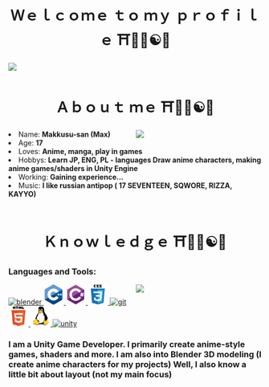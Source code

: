 <h1 align = "center">Ｗｅｌｃｏｍｅ ｔｏ   ｍｙ   ｐｒｏｆｉｌｅ ⛩️🌸🍥☯🍜 </h1>
<img src="https://static.wikia.nocookie.net/rezero/images/d/d3/Memory_snow_-_Emilia_3.jpg/revision/latest/scale-to-width-down/1000?cb=20210515144925">

<h1 align = "center">Ａｂｏｕｔ  ｍｅ ⛩️🌸🍥☯🍜 </h1>
<img align = "right" src="https://media1.tenor.com/m/-lFV17DHQEsAAAAC/qxwaii-rem.gif" width="250px">

<li>Name: <b> Makkusu-san (Max) </b> </li>
<li>Age: <b> 17 </b> </li>
<li>Loves: <b> Anime, manga, play in games </b> </li>
<li>Hobbys: <b>Learn JP, ENG, PL - languages Draw anime characters, making anime games/shaders in Unity Engine </b> </li>
<li> Working: <b> Gaining experience... </b> </li>
<li> Music: <b> I like russian antipop ( 17 SEVENTEEN, SQWORE, RIZZA, KAYYO) </b> </li>
 <br> <p><h1 align = "center">Ｋｎｏｗｌｅｄｇｅ ⛩️🌸🍥☯🍜 </h1></p>

<p align="left">
</p>
<h3 align="left">Languages and Tools:</h3>
<img align = "right" src="https://media1.tenor.com/m/NMAMk3d1dkEAAAAd/re-zero-anime-girl.gif"  width="250px">


<p align="left"> <a href="https://www.blender.org/" target="_blank" rel="noreferrer"> <img src="https://download.blender.org/branding/community/blender_community_badge_white.svg" alt="blender" width="40" height="40"/> </a> <a href="https://www.w3schools.com/cpp/" target="_blank" rel="noreferrer"> <img src="https://raw.githubusercontent.com/devicons/devicon/master/icons/cplusplus/cplusplus-original.svg" alt="cplusplus" width="40" height="40"/> </a> <a href="https://www.w3schools.com/cs/" target="_blank" rel="noreferrer"> <img src="https://raw.githubusercontent.com/devicons/devicon/master/icons/csharp/csharp-original.svg" alt="csharp" width="40" height="40"/> </a> <a href="https://www.w3schools.com/css/" target="_blank" rel="noreferrer"> <img src="https://raw.githubusercontent.com/devicons/devicon/master/icons/css3/css3-original-wordmark.svg" alt="css3" width="40" height="40"/> </a> <a href="https://git-scm.com/" target="_blank" rel="noreferrer"> <img src="https://www.vectorlogo.zone/logos/git-scm/git-scm-icon.svg" alt="git" width="40" height="40"/> </a> <a href="https://www.w3.org/html/" target="_blank" rel="noreferrer"> <img src="https://raw.githubusercontent.com/devicons/devicon/master/icons/html5/html5-original-wordmark.svg" alt="html5" width="40" height="40"/> </a> <a href="https://www.linux.org/" target="_blank" rel="noreferrer"> <img src="https://raw.githubusercontent.com/devicons/devicon/master/icons/linux/linux-original.svg" alt="linux" width="40" height="40"/> </a> <a href="https://unity.com/" target="_blank" rel="noreferrer"> <img src="https://www.vectorlogo.zone/logos/unity3d/unity3d-icon.svg" alt="unity" width="40" height="40"/> </a> </p>

<h3>I am a Unity Game Developer. I primarily create anime-style games, shaders and more. 
I am also into Blender 3D modeling (I create anime characters for my projects) 
Well, I also know a little bit about layout (not my main focus)</h3>




